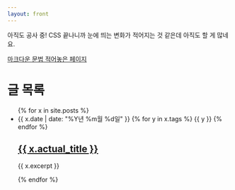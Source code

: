 ```yaml
---
layout: front
---
```


아직도 공사 중! CSS 끝나니까 눈에 띄는 변화가 적어지는 것 같은데 아직도 할 게 많네요.

[마크다운 문법 적어놓은 페이지](/syntax.html)

# 글 목록

<ul id="post-list">
	{% for x in site.posts %}
		<li>
			<span class="metadata">
				<span class="date">{{ x.date | date: "%Y년 %m월 %d일" }}</span>
				{% for y in x.tags %}
					<span class="tag">{{ y }}</span>
				{% endfor %}
			</span>
			<h2><a href="{{ x.url }}">{{ x.actual_title }}</a></h2>
			<p>
				{{ x.excerpt }}
			</p>
		</li>
	{% endfor %}
</ul>